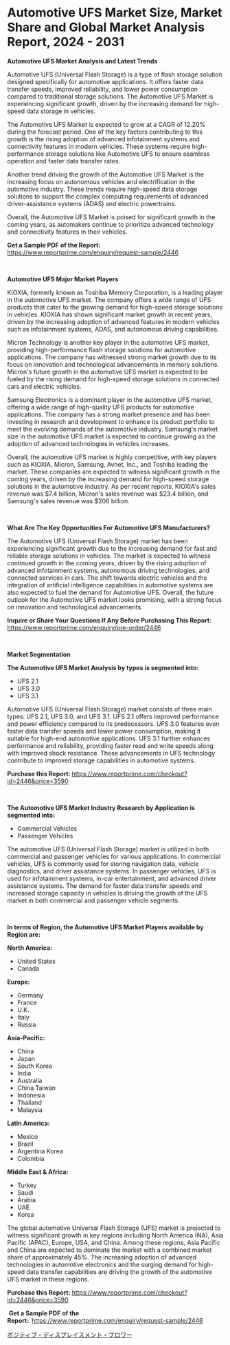 <p><h1>Automotive UFS Market Size, Market Share and Global Market Analysis Report, 2024 - 2031</h1></p><p><strong>Automotive UFS Market Analysis and Latest Trends</strong></p>
<p><p>Automotive UFS (Universal Flash Storage) is a type of flash storage solution designed specifically for automotive applications. It offers faster data transfer speeds, improved reliability, and lower power consumption compared to traditional storage solutions. The Automotive UFS Market is experiencing significant growth, driven by the increasing demand for high-speed data storage in vehicles.</p><p>The Automotive UFS Market is expected to grow at a CAGR of 12.20% during the forecast period. One of the key factors contributing to this growth is the rising adoption of advanced infotainment systems and connectivity features in modern vehicles. These systems require high-performance storage solutions like Automotive UFS to ensure seamless operation and faster data transfer rates.</p><p>Another trend driving the growth of the Automotive UFS Market is the increasing focus on autonomous vehicles and electrification in the automotive industry. These trends require high-speed data storage solutions to support the complex computing requirements of advanced driver-assistance systems (ADAS) and electric powertrains.</p><p>Overall, the Automotive UFS Market is poised for significant growth in the coming years, as automakers continue to prioritize advanced technology and connectivity features in their vehicles.</p></p>
<p><strong>Get a Sample PDF of the Report:&nbsp;</strong> <a href="https://www.reportprime.com/enquiry/request-sample/2446">https://www.reportprime.com/enquiry/request-sample/2446</a></p>
<p>&nbsp;</p>
<p><strong>Automotive UFS Major Market Players</strong></p>
<p><p>KIOXIA, formerly known as Toshiba Memory Corporation, is a leading player in the automotive UFS market. The company offers a wide range of UFS products that cater to the growing demand for high-speed storage solutions in vehicles. KIOXIA has shown significant market growth in recent years, driven by the increasing adoption of advanced features in modern vehicles such as infotainment systems, ADAS, and autonomous driving capabilities.</p><p>Micron Technology is another key player in the automotive UFS market, providing high-performance flash storage solutions for automotive applications. The company has witnessed strong market growth due to its focus on innovation and technological advancements in memory solutions. Micron's future growth in the automotive UFS market is expected to be fueled by the rising demand for high-speed storage solutions in connected cars and electric vehicles.</p><p>Samsung Electronics is a dominant player in the automotive UFS market, offering a wide range of high-quality UFS products for automotive applications. The company has a strong market presence and has been investing in research and development to enhance its product portfolio to meet the evolving demands of the automotive industry. Samsung's market size in the automotive UFS market is expected to continue growing as the adoption of advanced technologies in vehicles increases.</p><p>Overall, the automotive UFS market is highly competitive, with key players such as KIOXIA, Micron, Samsung, Avnet, Inc., and Toshiba leading the market. These companies are expected to witness significant growth in the coming years, driven by the increasing demand for high-speed storage solutions in the automotive industry. As per recent reports, KIOXIA's sales revenue was $7.4 billion, Micron's sales revenue was $23.4 billion, and Samsung's sales revenue was $206 billion.</p></p>
<p>&nbsp;</p>
<p><strong>What Are The Key Opportunities For Automotive UFS Manufacturers?</strong></p>
<p><p>The Automotive UFS (Universal Flash Storage) market has been experiencing significant growth due to the increasing demand for fast and reliable storage solutions in vehicles. The market is expected to witness continued growth in the coming years, driven by the rising adoption of advanced infotainment systems, autonomous driving technologies, and connected services in cars. The shift towards electric vehicles and the integration of artificial intelligence capabilities in automotive systems are also expected to fuel the demand for Automotive UFS. Overall, the future outlook for the Automotive UFS market looks promising, with a strong focus on innovation and technological advancements.</p></p>
<p><strong>Inquire or Share Your Questions If Any Before Purchasing This Report:</strong> <a href="https://www.reportprime.com/enquiry/pre-order/2446">https://www.reportprime.com/enquiry/pre-order/2446</a></p>
<p>&nbsp;</p>
<p><strong>Market Segmentation</strong></p>
<p><strong>The Automotive UFS Market Analysis by types is segmented into:</strong></p>
<p><ul><li>UFS 2.1</li><li>UFS 3.0</li><li>UFS 3.1</li></ul></p>
<p><p>Automotive UFS (Universal Flash Storage) market consists of three main types: UFS 2.1, UFS 3.0, and UFS 3.1. UFS 2.1 offers improved performance and power efficiency compared to its predecessors. UFS 3.0 features even faster data transfer speeds and lower power consumption, making it suitable for high-end automotive applications. UFS 3.1 further enhances performance and reliability, providing faster read and write speeds along with improved shock resistance. These advancements in UFS technology contribute to improved storage capabilities in automotive systems.</p></p>
<p><strong>Purchase this Report:&nbsp;</strong><a href="https://www.reportprime.com/checkout?id=2446&price=3590">https://www.reportprime.com/checkout?id=2446&price=3590</a></p>
<p>&nbsp;</p>
<p><strong>The Automotive UFS Market Industry Research by Application is segmented into:</strong></p>
<p><ul><li>Commercial Vehicles</li><li>Passenger Vehicles</li></ul></p>
<p><p>The automotive UFS (Universal Flash Storage) market is utilized in both commercial and passenger vehicles for various applications. In commercial vehicles, UFS is commonly used for storing navigation data, vehicle diagnostics, and driver assistance systems. In passenger vehicles, UFS is used for infotainment systems, in-car entertainment, and advanced driver assistance systems. The demand for faster data transfer speeds and increased storage capacity in vehicles is driving the growth of the UFS market in both commercial and passenger vehicle segments.</p></p>
<p>&nbsp;</p>
<p><strong>In terms of Region, the Automotive UFS Market Players available by Region are:</strong></p>
<p>
    <p> <strong> North America: </strong>
        <ul>
            <li>United States</li>
            <li>Canada</li>
        </ul>
        </p> 
    <p> <strong> Europe: </strong>
        <ul>
            <li>Germany</li>
            <li>France</li>
            <li>U.K.</li>
            <li>Italy</li>
            <li>Russia</li>
        </ul>
        </p> 
    <p> <strong> Asia-Pacific: </strong>
        <ul>
            <li>China</li>
            <li>Japan</li>
            <li>South Korea</li>
            <li>India</li>
            <li>Australia</li>
            <li>China Taiwan</li>
            <li>Indonesia</li>
            <li>Thailand</li>
            <li>Malaysia</li>
        </ul>
        </p> 
    <p> <strong> Latin America: </strong>
        <ul>
            <li>Mexico</li>
            <li>Brazil</li>
            <li>Argentina Korea</li>
            <li>Colombia</li>
        </ul>
        </p> 
    <p> <strong> Middle East & Africa: </strong>
        <ul>
            <li>Turkey</li>
            <li>Saudi</li>
            <li>Arabia</li>
            <li>UAE</li>
            <li>Korea</li>
        </ul>
    </p>
    </p>
<p><p>The global automotive Universal Flash Storage (UFS) market is projected to witness significant growth in key regions including North America (NA), Asia Pacific (APAC), Europe, USA, and China. Among these regions, Asia Pacific and China are expected to dominate the market with a combined market share of approximately 45%. The increasing adoption of advanced technologies in automotive electronics and the surging demand for high-speed data transfer capabilities are driving the growth of the automotive UFS market in these regions.</p></p>
<p><strong>Purchase this Report: </strong><a href="https://www.reportprime.com/checkout?id=2446&price=3590">https://www.reportprime.com/checkout?id=2446&price=3590</a></p>
<p>&nbsp;<strong>Get a Sample PDF of the Report:&nbsp;&nbsp;</strong><a href="https://www.reportprime.com/enquiry/request-sample/2446">https://www.reportprime.com/enquiry/request-sample/2446</a></p>
<p><strong></strong></p>
<p><p><a href="https://github.com/ppmazlotr77499/Market-Research-Report-List-1/blob/main/283846111576.md">ポジティブ・ディスプレイスメント・ブロワー</a></p></p>